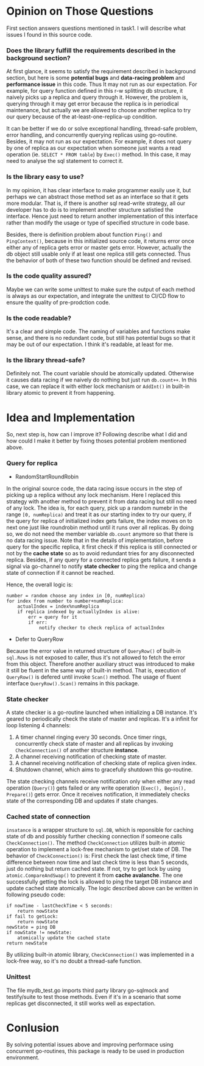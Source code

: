 # Opinion on Those Questions

First section answers questions mentioned in task1. I will describe what issues I found
in this source code.

### Does the library fulfill the requirements described in the background section?

At first glance, it seems to satisfy the requirement described in background section,
but here is some **potential bugs** and **data-racing problem** and **performance issue** in this code.
Thus It may not run as our expectation. For example, for query function defined in this
r-w splitting db structure, it naively picks up a replica and query through it. However,
the problem is, querying through it may get error because the replica is in periodical
maintenance, but actually we are allowed to choose another replica to try our query because
of the at-least-one-replica-up condition.

It can be better if we do or solve exceptional handling, thread-safe problem, error handling,
and concurrently querying replicas using go-routine.
Besides, it may not run as our expectation. For example, it does not query by one of replica
as our expectation when someone just wants a read operation (ie. `SELECT * FROM table`) by
`Exec()` method. In this case, it may need to analyse the sql statement to correct it.

### Is the library easy to use?

In my opinion, it has clear interface to make programmer easily use it, but perhaps
we can abstract those method set as an interface so that it gets more modular. That is,
if there is another sql read-write strategy, all our developer has to do is to implement
another structure satistied the interface. Hence just need to return another implementation of
this interface rather than modify the usage or type of specified structure in code base.

Besides, there is definition problem about function `Ping()` and `PingContext()`, because
in this initialized source code, it returns error once either any of replica gets error or
master gets error. However, actually the db object still usable only if at least one replica
still gets connected. Thus the behavior of both of these two function should be defined
and revised.

### Is the code quality assured?

Maybe we can write some unittest to make sure the output of each method is always as
our expectation, and integrate the unittest to CI/CD flow to ensure the quality of
pre-prodction code.

### Is the code readable?

It's a clear and simple code. The naming of variables and functions make sense, and
there is no redundant code, but still has potential bugs so that it may be out of our
expectation. I think it's readable, at least for me.

### Is the library thread-safe?

Definitely not. The count variable should be atomically updated. Otherwise it causes
data racing if we naively do nothing but just run `db.count++`. In this case, we can
replace it with either lock mechanism or `AddInt()` in built-in library atomic to prevent
it from happening.

# Idea and Implementation

So, next step is, how can I improve it? Following describe what I did and how could
I make it better by fixing thoses potential problem mentioned above.

### Query for replica
- RandomStartRoundRobin

In the original source code, the data racing issue occurs in the step of picking up a
replica without any lock mechanism. Here I replaced this strategy with another method
to prevent it from data racing but still no need of any lock. The idea is, for each
query, pick up a random numebr in the range `[0, numReplica)` and treat it as our starting
index to try our query, if the query for replica of initialized index gets failure, the
index moves on to next one just like roundrobin method until it runs over all replicas.
By doing so, we do not need the member variable `db.count` anymore so that there is no
data racing issue. Note that in the details of implementation, before query for the
specific replica, it first check if this replica is still connected or not by the **cache state**
so as to avoid redundant tries for any disconnected replica. Besides, if any query for a
connected replica gets failure, it sends a signal via go-channel to notify **state checker**
to ping the replica and change state of connection if it cannot be reached.

Hence, the overall logic is:
```
number = random choose any index in [0, numReplica)
for index from number to number+numReplica:
	actualIndex = index%numReplica
	if replica indexed by actuallyIndex is alive:
		err = query for it
		if err:
			notify checker to check replica of actualIndex
```

- Defer to QueryRow

Because the error value in returned structure of `QueryRow()` of built-in `sql.Rows` is not
exposed to caller, thus it's not allowed to fetch the error from this object. Therefore another
auxiliary struct was introduced to make it still be fluent in the same way of built-in method.
That is, execution of `QueryRow()` is defered until invoke `Scan()` method. The usage of fluent
interface `QueryRow().Scan()` remains in this package.

### State checker

A state checker is a go-routine launched when initializing a DB instance. It's geared to
periodically check the state of master and replicas. It's a infinit for loop listening
4 channels:

1. A timer channel ringing every 30 seconds. Once timer rings, concurrently check state
of master and all replicas by invoking `CheckConnection()` of another structure **instance**.
2. A channel receiving notification of checking state of master.
3. A channel receiving notification of checking state of replica given index.
4. Shutdown channel, which aims to gracefully shutdown this go-routine.

The state checking channels receive notification only when either any read operation (`Query()`)
gets failed or any write operation (`Exec(), Begin(), Prepare()`) gets error. Once it receives
notification, it immediately checks state of the corresponding DB and updates if state changes.

### Cached state of connection

`insatance` is a wrapper structure to `sql.DB`, which is reponsible for caching state of db and
possibly further checking connection if someone calls `CheckConnection()`. The method `CheckConnection`
utilizes built-in atomic operation to implement a lock-free mechanism to get/set state of DB.
The behavior of `CheckConnection()` is: First check the last check time, if time difference between
now time and last check time is less than 5 seconds, just do nothing but return cached state. If not,
try to get lock by using `atomic.CompareAndSwap()` to prevent it from **cache avalanche**.
The one successfully getting the lock is allowed to ping the target DB instance and update cached state atomically.
The logic described above can be written in following pseudo code:

```
if nowTime - lastCheckTime < 5 seconds:
	return nowState
if fail to getLock:
	return nowState
newState = ping DB
if nowState != newState:
	atomically update the cached state
return newState
```

By utilizing built-in atomic library, `CheckConnection()` was implemented in a lock-free way, so it's no doubt a
thread-safe function.

### Unittest

The file mydb_test.go imports third party library go-sqlmock and testify/suite to test those methods.
Even if it's in a scenario that some replicas get disconnected, it still works well as expectation.

# Conlusion

By solving potential issues above and improving performace using concurrent go-routines, this package is ready
to be used in production environment.
